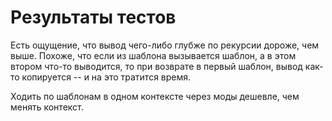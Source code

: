 Результаты тестов
=================

Есть ощущение, что вывод чего-либо глубже по рекурсии дороже, чем выше.
Похоже, что если из шаблона вызывается шаблон, а в этом втором что-то выводится,
то при возврате в первый шаблон, вывод как-то копируется -- и на это тратится время.

Ходить по шаблонам в одном контексте через моды дешевле, чем менять контекст.

